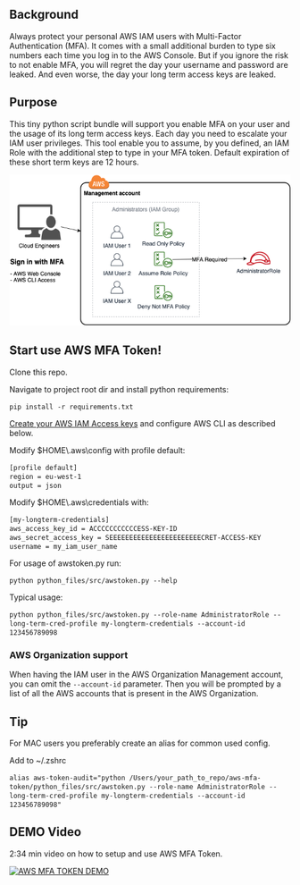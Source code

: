 ## Background
Always protect your personal AWS IAM users with Multi-Factor Authentication (MFA). It comes with a small additional burden to type six numbers each time you log in to the AWS Console. But if you ignore the risk to not enable MFA, you will regret the day your username and password are leaked. And even worse, the day your long term access keys are leaked.  

## Purpose
This tiny python script bundle will support you enable MFA on your user and the usage of its long term access keys. Each day you need to escalate your IAM user privileges. This tool enable you to assume, by you defined, an IAM Role with the additional step to type in your MFA token. Default expiration of these short term keys are 12 hours.

![architecture](docs/management-account-access.png)
## Start use AWS MFA Token! 

Clone this repo.  

Navigate to project root dir and install python requirements:
```
pip install -r requirements.txt
```

[Create your AWS IAM Access keys][1] and configure AWS CLI as described below.   

Modify $HOME\\.aws\config with profile default:
```
[profile default]
region = eu-west-1
output = json
```

Modify $HOME\\.aws\credentials with: 
```
[my-longterm-credentials]
aws_access_key_id = ACCCCCCCCCCCESS-KEY-ID
aws_secret_access_key = SEEEEEEEEEEEEEEEEEEEEEEECRET-ACCESS-KEY
username = my_iam_user_name
```

For usage of awstoken.py run:
```
python python_files/src/awstoken.py --help 
```

Typical usage:
```
python python_files/src/awstoken.py --role-name AdministratorRole --long-term-cred-profile my-longterm-credentials --account-id 123456789098
```

### AWS Organization support
When having the IAM user in the AWS Organization Management account, you can omit the ```--account-id``` parameter. Then you will be prompted by a list of all the AWS accounts that is present in the AWS Organization.

## Tip
For MAC users you preferably create an alias for common used config.  

Add to ~/.zshrc
```
alias aws-token-audit="python /Users/your_path_to_repo/aws-mfa-token/python_files/src/awstoken.py --role-name AdministratorRole --long-term-cred-profile my-longterm-credentials --account-id 123456789098"

```

## DEMO Video

2:34 min video on how to setup and use AWS MFA Token.

[![AWS MFA TOKEN DEMO](https://i9.ytimg.com/vi/t0WxnQnxWF4/mq1.jpg?sqp=COCDi4UG&rs=AOn4CLAINGfoFMSNjT4xp4yiw9eZ1w78hA)](https://www.youtube.com/watch?v=t0WxnQnxWF4)


[1]: https://docs.aws.amazon.com/IAM/latest/UserGuide/id_credentials_access-keys.html#Using_CreateAccessKey